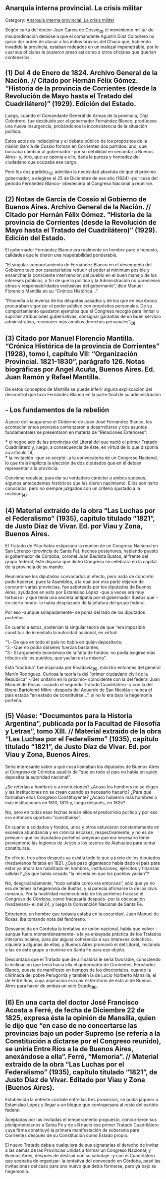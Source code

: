 ## Anarquía interna provincial. La crisis militar

Category: [Anarquía interna provincial. La crisis militar](http://descubrircorrientes.com.ar/2012/index.php/3692-historia-desde-1814-hasta-la-guerra-de-la-triple-alianza/de-fernandez-blanco-a-atienza-ordenamiento-estadual-1821-1837/malestar-militar-lucha-contra-el-indio-y-politica-portena-inducen-convocatoria-al-congreso/anarquia-interna-provincial-la-crisis-militar)

Según carta del doctor Juan García de Cossio<sub><strong>(1)</strong></sub> el movimiento militar de insubordinación debióse a que el comandante Agustín Díaz Colodrero no quiso dar orden de atacar a los indios bravíos del Chaco que, habiendo invadido la provincia, estaban rodeados en un malezal impenetrable, por lo cual sus oficiales le pusieron preso así como a otros oficiales que querían contenerlos.

## **(1)** Del 4 de Enero de 1824. Archivo General de la Nación. // Citado por Hernán Félix Gómez. “Historia de la provincia de Corrientes (desde la Revolución de Mayo hasta el Tratado del Cuadrilátero)” (1929). Edición del Estado.

Luego, cuando el Comandante General de Armas de la provincia, Díaz Colodrero, fue destituido por el gobernador Fernández Blanco, prodúcese una nueva insurgencia, probándonos la inconsistencia de la situación política.

Estos actos de indisciplina y el debate público de los propósitos de la misión García de Cossio forman en Corrientes dos partidos: uno, que buscaba cambiar al gobernador -por su debilidad en secundar a Buenos Aires- y, otro, que se oponía a ello, dada la pureza y honradez del ciudadano que ocupaba ese cargo.

Pero los dos partidos<sub>(2)</sub> admitían la necesidad absoluta de que el próximo gobernador, a elegirse el 25 de Diciembre de ese año (1824) -por cese del período Fernández Blanco- obedeciera al Congreso Nacional a reunirse.

## **(2)** Notas de García de Cossio al Gobierno de Buenos Aires. Archivo General de la Nación. // Citado por Hernán Félix Gómez. “Historia de la provincia de Corrientes (desde la Revolución de Mayo hasta el Tratado del Cuadrilátero)” (1929). Edición del Estado.

El gobernador Fernández Blanco era realmente un hombre puro y honesto, calidades que le dieron una respetabilidad ponderable.

“El singular comportamiento de Fernández Blanco en el desempeño del Gobierno tuvo por característica reducir el poder al minimum posible y ensanchar la consciente intervención del pueblo en el buen manejo de los intereses públicos, a fin de que la política y la Administración no pareciesen obras y responsabilidades exclusivas del gobernante”, dice Manuel Florencio Mantilla en su “Crónica Histórica...”.

“Procedía a la inversa de los déspotas pasados y de los que en esa época procuraban vigorizar el poder público con propósitos personales. De su comportamiento quedaron ejemplos que el Congreso recogió para limitar o suprimir atribuciones gubernativas, consignar garantías de un buen servicio administrativo, reconocer más amplios derechos personales”<sub><strong>(3)</strong></sub>.

## **(3)** Citado por Manuel Florencio Mantilla. “Crónica Histórica de la provincia de Corrientes” (1928), tomo I, capítulo VII: “Organización Provincial. 1821-1830”, parágrafo 126. Notas biográficas por Angel Acuña, Buenos Aires. Ed. Juan Ramón y Rafael Mantilla.

De estos conceptos de Mantilla se puede inferir alguna explixcación del descontrol que tuvo Fernández Blanco en la parte final de su administración

## **\- Los fundamentos de la rebelión**

A poco de inaugurarse el Gobierno de Juan José Fernández Blanco, los acontecimientos previstos comenzaron a desarrollarse y dos asuntos fundamentales se presentaron en materia de “Relaciones Exteriores”:

**\*** el negociado de las provincias del Litoral del que nació el primer Tratado Cuadrilátero y, luego, a consecuencia de éste, en virtud de lo que disponía su artículo 14,  
**\*** la invitación -que se aceptó- a la convocatoria de un Congreso Nacional, lo que traía implícita la elección de dos diputados que en él debían representar a la provincia.

Conviene recalcar, para dar su verdadero carácter a ambos sucesos, algunos antecedentes históricos que les dieron nacimiento. Ellos son harto conocidos, pero no siempre juzgados con un criterio ajustado a la realidad<sub><strong>(4)</strong></sub>.

## **(4)** Material extraído de la obra “Las Luchas por el Federalismo” (1935), capítulo titulado “1821”, de Justo Díaz de Vivar. Ed. por Viau y Zona, Buenos Aires.

El Tratado de Pilar había estipulado la reunión de un Congreso Nacional en San Lorenzo (provincia de Santa Fe); hechos posteriores, habiendo puesto al gobernador de Córdoba, coronel Juan Bautista Bustos, al frente del grupo federal, éste dispuso que dicho Congreso se celebrara en la capital de la provincia de su mando.

Reuniéronse los diputados convocados al efecto, pero nada de concreto pudo hacerse, pues la Asamblea, a la cual por otra parte dejaron de concurrir varias provincias, fue saboteada por los diputados de Buenos Aires, ayudados en esto por Estanislao López -que a veces era muy tortuoso- y que tenía una secreta antipatía por el gobernador Bustos que -en cierto modo- lo había desplazado de la jefatura del grupo federal.

Por eso -aunque solapadamente- se ponía del lado de los diputados porteños.

En cuanto a éstos, sostenían la singular teoría de que ‘‘era imposible constituir de inmediato la autoridad nacional, en virtud:

“1.- De que en todo el país no había en quién depositarla;  
“2.- Que no podía dárseles fuerzas bastantes;  
“3.- El argumento económico de la falta de fondos: no podía exigirse más tributos de los pueblos, que yacían en la miseria”.

Esta “doctrina” fue inspirada por Rivadavia<sub><strong>(5)</strong></sub>, ministro entonces del general Martín Rodríguez. Curiosa la teoría la del “primer ciudadano civil de la República” -líder unitario en lo próximo- coincidente con la del federal Juan Manuel de Rosas -cuando el segundo Tratado Cuadrilátero- y con la del liberal Bartolomé Mitre -después del Acuerdo de San Nicolás-: nunca el país estaba “en estado de constituirse...”, si no lo era bajo la hegemonía porteña.

## **(5)** Véase: “Documentos para la Historia Argentina”, publicada por la Facultad de Filosofía y Letras”, tomo XIII. // Material extraído de la obra “Las Luchas por el Federalismo” (1935), capítulo titulado “1821”, de Justo Díaz de Vivar. Ed. por Viau y Zona, Buenos Aires.

Sería interesante saber a qué cosa llamaban los diputados de Buenos Aires al Congreso de Córdoba aquéllo de “que en todo el país no había en quién depositar la autoridad nacional”.

¿Se referían a hombres o a instituciones? ¿Acaso los hombres no se eligen y las instituciones no se crean cuando es necesario hacerlo? ¿Para qué formaban ellos Congreso Constituyente? ¿Acaso hubieron más hombres o más instituciones en 1810, 1813 y, luego después, en 1825?

No, pero en todas esas fechas tenían ellos el predominio político y por eso era entonces oportuno “constituirse”.

En cuanto a soldados y fondos, unos y otros estuvieron constantemente en excesiva abundancia y en crónica escasez, respectivamente, y no es de presumir que los diputados porteños creyeran que era necesario tener previamente las legiones de Jerjes o los tesoros de Atahualpa para tentar constituirse.

En efecto, tres años después ya existía todo lo que a juicio de los diputados rivadavianos faltaba en 1821. ¿Qué paso gigantesco había dado el país para estar ya ahora tan habilitado en hombres, instituciones, ejércitos y finanzas sólidas? ¿Es que había cesado “la miseria en que los pueblos yacían”?

No, desgraciadamente, “todo estaba como era entonces”, sólo que ya no era de temer la hegemonía de Bustos, y sí parecía afirmarse la de los civis romanus. Por la hostilidad malencubierta de los porteños fracasó el Congreso de Córdoba, como fracasaría después -por la obcecación rivadaviana- el del 24, y luego la Convención Nacional de Santa Fe.

Entretanto, un hombre que todavía estaba en la oscuridad, Juan Manuel de Rosas, iba tomando nota del fenómeno.

Desvanecida en Córdoba la tentativa de unión nacional, había que volver -aunque fuera momentáneamente- a la ya ensayada práctica de los Tratados interprovinciales, para dar alguna coherencia a sus intereses colectivos, siquiera a algunas de ellas; y Buenos Aires promovió el del Litoral, invitando a las de este grupo a reunirse en Santa Fe para ese objeto.

Descontaba que el Tratado que de allí saldría le sería favorable, conociendo la inclinación que tenía hacia ella el gobernador de Corrientes, Fernández Blanco, puesta de manifiesto en tiempos de los directoriales, cuando la chirinada del pobre Perugorría y también la de Lucio Norberto Mansilla, el de Entre Ríos, cuya aspiración era unir el territorio de ésta al de Buenos Aires para hacer de ambas un solo Estado<sub><strong>(6)</strong></sub>.

## **(6)** En una carta del doctor José Francisco Acosta a Ferré, de fecha de Diciembre 22 de 1825, expresa éste la opinión de Mansilla, quien le dijo que “en caso de no concertarse las provincias bajo un poder Supremo (se refería a la Constitución a dictarse por el Congreso reunido), se uniría Entre Ríos a la de Buenos Aires, anexándose a ella”. Ferré, “Memoria”. // Material extraído de la obra “Las Luchas por el Federalismo” (1935), capítulo titulado “1821”, de Justo Díaz de Vivar. Editado por Viau y Zona (Buenos Aires).

Establecida la entente cordiale entre las tres provincias, se podía jaquear a Estanislao López y llegar a un bloque que contrapesara al resto del partido federal.

Aceptadas por las invitadas el temperamento propuesto, concurrieron sus plenipotenciarios a Santa Fe y de allí nació ese primer Tratado Cuadrilátero cuya firma constituyó la primera manifestación de soberanía para Corrientes después de su Constitución como Estado propio.

El nuevo Tratado daba a cualquiera de sus signatarias el derecho de invitar a las demás de las Provincias Unidas a formar un Congreso Nacional; y Buenos Aires, después de destruir con su sabotaje -y con el Cuadrilátero que acababa de organizar- la tentativa del convocado en Córdoba, pasó las invitaciones del caso para uno nuevo que debía formarse, pero ya bajo su hegemonía.